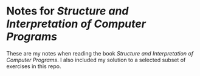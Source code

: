 # Notes for *Structure and Interpretation of Computer Programs*

These are my notes when reading the book *Structure and Interpretation of Computer Programs*. I also included my solution to a selected subset of exercises in this repo.
